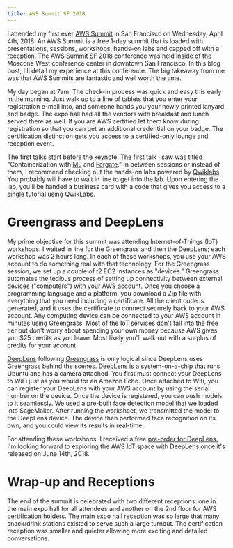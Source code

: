 ```yaml
---
title: AWS Summit SF 2018
---
```


I attended my first ever [AWS Summit](https://aws.amazon.com/summits/) in San Francisco on Wednesday, April 4th, 2018. An AWS Summit is a free 1-day summit that is loaded with presentations, sessions, workshops, hands-on labs and capped off with a reception. The AWS Summit SF 2018 conference was held inside of the Moscone West conference center in downtown San Francisco. In this blog post, I'll detail my experience at this conference. The big takeaway from me was that AWS Summits are fantastic and well worth the time.

My day began at 7am. The check-in process was quick and easy this early in the morning. Just walk up to a line of tablets that you enter your registration e-mail into, and someone hands you your newly printed lanyard and badge. The expo hall had all the vendors with breakfast and lunch served there as well. If you are AWS certified let them know during registration so that you can get an additional credential on your badge. The certification distinction gets you access to a certified-only lounge and reception event.

The first talks start before the keynote. The first talk I saw was titled "Containerization with [Mu](https://github.com/stelligent/mu) and [Fargate](https://aws.amazon.com/fargate/)." In between sessions or instead of them, I recommend checking out the hands-on labs powered by [Qwiklabs](https://amazon.qwiklabs.com/). You probably will have to wait in line to get into the lab. Upon entering the lab, you'll be handed a business card with a code that gives you access to a single tutorial using QwikLabs.

# Greengrass and DeepLens

My prime objective for this summit was attending Internet-of-Things (IoT) workshops. I waited in line for the Greengrass and then the DeepLens; each workshop was 2 hours long. In each of these workshops, you use your AWS account to do something real with that technology. For the Greengrass session, we set up a couple of t2 EC2 instances as "devices." Greengrass automates the tedious process of setting up connectivity between external devices ("computers") with your AWS account. Once you choose a programming language and a platform, you download a Zip file with everything that you need including a certificate. All the client code is generated, and it uses the certificate to connect securely back to your AWS account. Any computing device can be connected to your AWS account in minutes using Greengrass. Most of the IoT services don't fall into the free tier but don't worry about spending your own money because AWS gives you $25 credits as you leave. Most likely you'll walk out with a surplus of credits for your account.

[DeepLens](https://aws.amazon.com/deeplens/) following [Greengrass](https://aws.amazon.com/greengrass/) is only logical since DeepLens uses Greengrass behind the scenes. DeepLens is a system-on-a-chip that runs Ubuntu and has a camera attached. You first must connect your DeepLens to WiFi just as you would for an Amazon Echo. Once attached to Wifi, you can register your DeepLens with your AWS account by using the serial number on the device. Once the device is registered, you can push models to it seamlessly. We used a pre-built face detection model that we loaded into SageMaker. After running the worksheet, we transmitted the model to the DeepLens device. The device then performed face recognition on its own, and you could view its results in real-time.

For attending these workshops, I received a free [pre-order for DeepLens.](https://www.amazon.com/dp/B075Y3CK37) I'm looking forward to exploring the AWS IoT space with DeepLens once it's released on June 14th, 2018.

# Wrap-up and Receptions

The end of the summit is celebrated with two different receptions: one in the main expo hall for all attendees and another on the 2nd floor for AWS certification holders. The main expo hall reception was so large that many snack/drink stations existed to serve such a large turnout. The certification reception was smaller and quieter allowing more exciting and detailed conversations.

